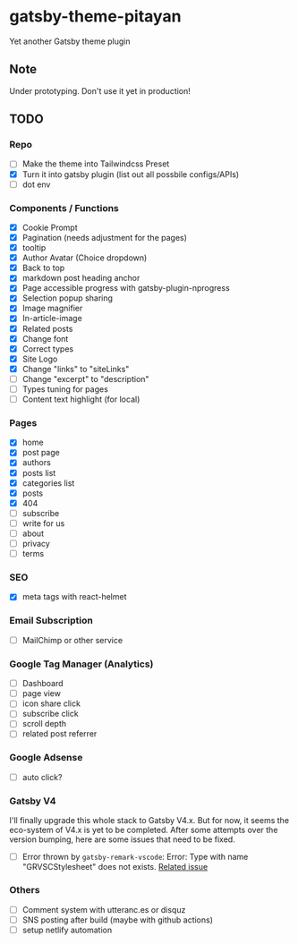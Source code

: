 # gatsby-theme-pitayan

Yet another Gatsby theme plugin

## Note

Under prototyping. Don't use it yet in production!

## TODO

### Repo

- [ ] Make the theme into Tailwindcss Preset
- [x] Turn it into gatsby plugin (list out all possbile configs/APIs)
- [ ] dot env

### Components / Functions

- [x] Cookie Prompt
- [x] Pagination (needs adjustment for the pages)
- [x] tooltip
- [x] Author Avatar (Choice dropdown)
- [x] Back to top
- [x] markdown post heading anchor
- [x] Page accessible progress with gatsby-plugin-nprogress
- [x] Selection popup sharing
- [x] Image magnifier
- [x] In-article-image
- [x] Related posts
- [x] Change font
- [x] Correct types
- [x] Site Logo
- [x] Change "links" to "siteLinks"
- [ ] Change "excerpt" to "description"
- [ ] Types tuning for pages
- [ ] Content text highlight (for local)

### Pages

- [x] home
- [x] post page
- [x] authors
- [x] posts list
- [x] categories list
- [x] posts
- [x] 404
- [ ] subscribe
- [ ] write for us
- [ ] about
- [ ] privacy
- [ ] terms

### SEO

- [x] meta tags with react-helmet

### Email Subscription

- [ ] MailChimp or other service

### Google Tag Manager (Analytics)

- [ ] Dashboard
- [ ] page view
- [ ] icon share click
- [ ] subscribe click
- [ ] scroll depth
- [ ] related post referrer

### Google Adsense

- [ ] auto click?

### Gatsby V4

I'll finally upgrade this whole stack to Gatsby V4.x. But for now, it seems the eco-system of V4.x is yet to be completed.
After some attempts over the version bumping, here are some issues that need to be fixed.

- [ ] Error thrown by `gatsby-remark-vscode`: Error: Type with name "GRVSCStylesheet" does not exists. [Related issue](https://github.com/andrewbranch/gatsby-remark-vscode/issues/174)

### Others

- [ ] Comment system with utteranc.es or disquz
- [ ] SNS posting after build (maybe with github actions)
- [ ] setup netlify automation
